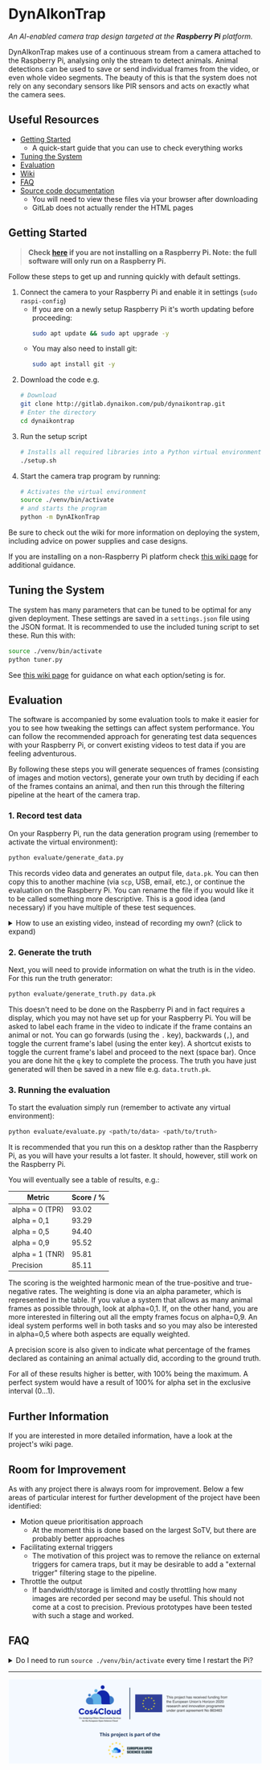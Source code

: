 # DynAIkonTrap
*An AI-enabled camera trap design targeted at the **Raspberry Pi** platform.*

DynAIkonTrap makes use of a continuous stream from a camera attached to the Raspberry Pi, analysing only the stream to detect animals. Animal detections can be used to save or send individual frames from the video, or even whole video segments. The beauty of this is that the system does not rely on any secondary sensors like PIR sensors and acts on exactly what the camera sees.

## Useful Resources
- [Getting Started](#getting-started)
    - A quick-start guide that you can use to check everything works
- [Tuning the System](#tuning-the-system)
- [Evaluation](#evaluation)
- [Wiki](https://gitlab.dynaikon.com/pub/dynaikontrap/-/wikis/)
- [FAQ](#faq)
- [Source code documentation](docs/html)
    - You will need to view these files via your browser after downloading
    - GitLab does not actually render the HTML pages

## Getting Started
> **Check [here](https://gitlab.dynaikon.com/pub/dynaikontrap/-/wikis/Software-Setup/Manual-Installation#installation-on-other-platforms-not-raspberry-pi) if you are not installing on a Raspberry Pi. Note: the full software will only run on a Raspberry Pi.**

Follow these steps to get up and running quickly with default settings.
1. Connect the camera to your Raspberry Pi and enable it in settings (`sudo raspi-config`)
    - If you are on a newly setup Raspberry Pi it's worth updating before proceeding:
        ```sh
        sudo apt update && sudo apt upgrade -y
        ```
    - You may also need to install git:
        ```sh
        sudo apt install git -y
        ```
1. Download the code e.g.
    ```sh
    # Download
    git clone http://gitlab.dynaikon.com/pub/dynaikontrap.git
    # Enter the directory
    cd dynaikontrap
    ```
1. Run the setup script
    ```sh
    # Installs all required libraries into a Python virtual environment.
    ./setup.sh
    ```
1. Start the camera trap program by running:
    ```sh
    # Activates the virtual environment
    source ./venv/bin/activate
    # and starts the program
    python -m DynAIkonTrap
    ```

Be sure to check out the wiki for more information on deploying the system, including advice on power supplies and case designs.

If you are installing on a non-Raspberry Pi platform check [this wiki page](https://gitlab.dynaikon.com/pub/dynaikontrap/-/wikis/Software-Setup/Manual-Installation#installation-on-other-platforms-not-raspberry-pi) for additional guidance.

## Tuning the System
The system has many parameters that can be tuned to be optimal for any given deployment.
These settings are saved in a `settings.json` file using the JSON format. It is recommended to use the included tuning script to set these. Run this with:

```sh
source ./venv/bin/activate
python tuner.py
```

See [this wiki page](https://gitlab.dynaikon.com/pub/dynaikontrap/-/wikis/Software-Setup#tuning) for guidance on what each option/seting is for.

## Evaluation
The software is accompanied by some evaluation tools to make it easier for you to see how tweaking the settings can affect system performance. You can follow the recommended approach for generating test data sequences with your Raspberry Pi, or convert existing videos to test data if you are feeling adventurous.

By following these steps you will generate sequences of frames (consisting of images and motion vectors), generate your own truth by deciding if each of the frames contains an animal, and then run this through the filtering pipeline at the heart of the camera trap.

### 1. Record test data
On your Raspberry Pi, run the data generation program using (remember to activate the virtual environment):
```sh
python evaluate/generate_data.py
```

This records video data and generates an output file, `data.pk`. You can then copy this to another machine (via `scp`, USB, email, etc.), or continue the evaluation on the Raspberry Pi. You can rename the file if you would like it to be called something more descriptive. This is a good idea (and necessary) if you have multiple of these test sequences.

<details>
<summary>How to use an existing video, instead of recording my own? (click to expand)</summary>


If you wish to use existing videos, rather than recording your own, you can do this using tools like [MV-Tractus](https://github.com/jishnujayakumar/MV-Tractus). This whole process can be a little awkward, so this has not been described here in detail. If you do create your own you need to provide the data and truth as follows:

- Recorded data
```python
{
    'framerate': <framerate>,
    'resolution': (<width>, <height>),
    'frames': [
        {
            'image': <JPEG_image_as_bytes>,
            'motion': <array_of_motion_vectors>
        },
        {
            'image': <JPEG_image_as_bytes>,
            'motion': <array_of_motion_vectors>
        },
        ...
    ]
}
```
- Your generated truth
    - A list of Booleans indicating whether each frame in the frames returned by `data()` contains an animal (`True`), or not (`False`).

</details>

### 2. Generate the truth
Next, you will need to provide information on what the truth is in the video. For this run the truth generator:
```sh
python evaluate/generate_truth.py data.pk
```

This doesn't need to be done on the Raspberry Pi and in fact requires a display, which you may not have set up for your Raspberry Pi. You will be asked to label each frame in the video to indicate if the frame contains an animal or not. You can go forwards (using the `.` key), backwards (`,`), and toggle the current frame's label (using the enter key). A shortcut exists to toggle the current frame's label and proceed to the next (space bar). Once you are done hit the `q` key to complete the process. The truth you have just generated will then be saved in a new file e.g. `data.truth.pk`.

### 3. Running the evaluation
To start the evaluation simply run (remember to activate any virtual environment):
```sh
python evaluate/evaluate.py <path/to/data> <path/to/truth>
```

It is recommended that you run this on a desktop rather than the Raspberry Pi, as you will have your results a lot faster. It should, however, still work on the Raspberry Pi.

You will eventually see a table of results, e.g.:

| Metric            | Score / % |
|-------------------|-----------|
| alpha = 0 (TPR)   |     93.02 |
| alpha = 0,1       |     93.29 |
| alpha = 0,5       |     94.40 |
| alpha = 0,9       |     95.52 |
| alpha = 1 (TNR)   |     95.81 |
| Precision         |     85.11 |

The scoring is the weighted harmonic mean of the true-positive and true-negative rates. The weighting is done via an alpha parameter, which is represented in the table. If you value a system that allows as many animal frames as possible through, look at alpha=0,1. If, on the other hand, you are more interested in filtering out all the empty frames focus on alpha=0,9. An ideal system performs well in both tasks and so you may also be interested in alpha=0,5 where both aspects are equally weighted.

A precision score is also given to indicate what percentage of the frames declared as containing an animal actually did, according to the ground truth.

For all of these results higher is better, with 100% being the maximum. A perfect system would have a result of 100% for alpha set in the exclusive interval (0...1).

## Further Information
If you are interested in more detailed information, have a look at the project's wiki page.

## Room for Improvement
As with any project there is always room for improvement. Below a few areas of particular interest for further development of the project have been identified:
- Motion queue prioritisation approach
    - At the moment this is done based on the largest SoTV, but there are probably better approaches
- Facilitating external triggers
    - The motivation of this project was to remove the reliance on external triggers for camera traps, but it may be desirable to add a "external trigger" filtering stage to the pipeline.
- Throttle the output
    - If bandwidth/storage is limited and costly throttling how many images are recorded per second may be useful. This should not come at a cost to precision. Previous prototypes have been tested with such a stage and worked.

## FAQ
<details>
<summary>Do I need to run <code>source ./venv/bin/activate</code> every time I restart the Pi?</summary>

That command enables the virtual environment we installed the project into. You only need to run it once after the Raspberry Pi boots up i.e. once per restart. If you don't like typing the whole command consider adding an alias to your .bashrc file. In fact you may want to add an alias for activating the virtual environment and starting the camera trap code.

If you don't know what that means, don't worry just do the following:
1. Open the file at the path `~/.bashrc` in any text editor e.g.
    ```sh
    nano ~/.bashrc
    ```
1. Add the following line to the file:
    ```sh
    alias start="cd ~/dynaikontrap && source ./venv/bin/activate && python -m DynAIkonTrap"
    ```
    
    With this you're telling the computer "when I type `start`, enter the project directory, activate the virtual environment, and run the camera trap code".

1. Quit using `<ctrl>`+`x`. Confirm saving changes with `y` then `<enter>`.

    If you want the command to work immediately run `source ~/.bashrc` to apply the changes you just made. This also happens when you log out and back in.
1. From now on type `start` to run the code.

</details>

---

![This project has received funding from the European Union's Horizon 2020 research and innovation programme under grant agreement No 863463](docs/images/c4c_eu_funding.png)
